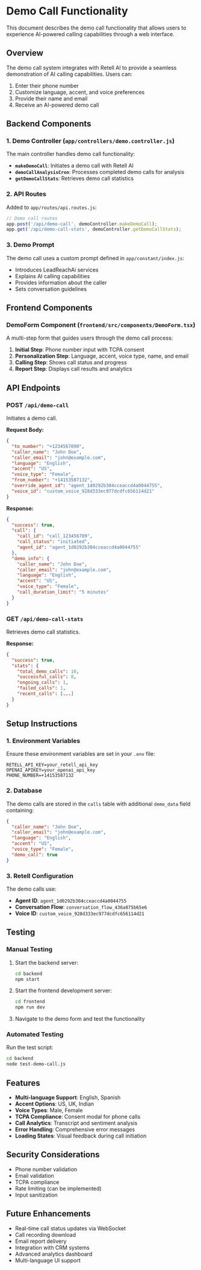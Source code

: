 # Demo Call Functionality

This document describes the demo call functionality that allows users to experience AI-powered calling capabilities through a web interface.

## Overview

The demo call system integrates with Retell AI to provide a seamless demonstration of AI calling capabilities. Users can:

1. Enter their phone number
2. Customize language, accent, and voice preferences
3. Provide their name and email
4. Receive an AI-powered demo call

## Backend Components

### 1. Demo Controller (`app/controllers/demo.controller.js`)

The main controller handles demo call functionality:

- **`makeDemoCall`**: Initiates a demo call with Retell AI
- **`demoCallAnalysisCron`**: Processes completed demo calls for analysis
- **`getDemoCallStats`**: Retrieves demo call statistics

### 2. API Routes

Added to `app/routes/api.routes.js`:

```javascript
// Demo call routes
app.post('/api/demo-call', demoController.makeDemoCall);
app.get('/api/demo-call-stats', demoController.getDemoCallStats);
```

### 3. Demo Prompt

The demo call uses a custom prompt defined in `app/constant/index.js`:

- Introduces LeadReachAi services
- Explains AI calling capabilities
- Provides information about the caller
- Sets conversation guidelines

## Frontend Components

### DemoForm Component (`frontend/src/components/DemoForm.tsx`)

A multi-step form that guides users through the demo call process:

1. **Initial Step**: Phone number input with TCPA consent
2. **Personalization Step**: Language, accent, voice type, name, and email
3. **Calling Step**: Shows call status and progress
4. **Report Step**: Displays call results and analytics

## API Endpoints

### POST `/api/demo-call`

Initiates a demo call.

**Request Body:**
```json
{
  "to_number": "+1234567890",
  "caller_name": "John Doe",
  "caller_email": "john@example.com",
  "language": "English",
  "accent": "US",
  "voice_type": "Female",
  "from_number": "+14153587132",
  "override_agent_id": "agent_1d0292b304cceaccd4a0044755",
  "voice_id": "custom_voice_928d333ec977dcdfc656114d21"
}
```

**Response:**
```json
{
  "success": true,
  "call": {
    "call_id": "call_123456789",
    "call_status": "initiated",
    "agent_id": "agent_1d0292b304cceaccd4a0044755"
  },
  "demo_info": {
    "caller_name": "John Doe",
    "caller_email": "john@example.com",
    "language": "English",
    "accent": "US",
    "voice_type": "Female",
    "call_duration_limit": "5 minutes"
  }
}
```

### GET `/api/demo-call-stats`

Retrieves demo call statistics.

**Response:**
```json
{
  "success": true,
  "stats": {
    "total_demo_calls": 10,
    "successful_calls": 8,
    "ongoing_calls": 1,
    "failed_calls": 1,
    "recent_calls": [...]
  }
}
```

## Setup Instructions

### 1. Environment Variables

Ensure these environment variables are set in your `.env` file:

```env
RETELL_API_KEY=your_retell_api_key
OPENAI_APIKEY=your_openai_api_key
PHONE_NUMBER=+14153587132
```

### 2. Database

The demo calls are stored in the `calls` table with additional `demo_data` field containing:

```json
{
  "caller_name": "John Doe",
  "caller_email": "john@example.com",
  "language": "English",
  "accent": "US",
  "voice_type": "Female",
  "demo_call": true
}
```

### 3. Retell Configuration

The demo calls use:
- **Agent ID**: `agent_1d0292b304cceaccd4a0044755`
- **Conversation Flow**: `conversation_flow_436a875b65e6`
- **Voice ID**: `custom_voice_928d333ec977dcdfc656114d21`

## Testing

### Manual Testing

1. Start the backend server:
   ```bash
   cd backend
   npm start
   ```

2. Start the frontend development server:
   ```bash
   cd frontend
   npm run dev
   ```

3. Navigate to the demo form and test the functionality

### Automated Testing

Run the test script:
```bash
cd backend
node test-demo-call.js
```

## Features

- **Multi-language Support**: English, Spanish
- **Accent Options**: US, UK, Indian
- **Voice Types**: Male, Female
- **TCPA Compliance**: Consent modal for phone calls
- **Call Analytics**: Transcript and sentiment analysis
- **Error Handling**: Comprehensive error messages
- **Loading States**: Visual feedback during call initiation

## Security Considerations

- Phone number validation
- Email validation
- TCPA compliance
- Rate limiting (can be implemented)
- Input sanitization

## Future Enhancements

- Real-time call status updates via WebSocket
- Call recording download
- Email report delivery
- Integration with CRM systems
- Advanced analytics dashboard
- Multi-language UI support 